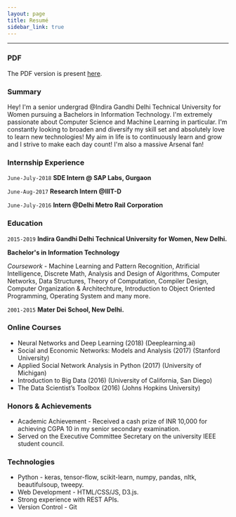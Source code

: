 ```yaml
---
layout: page
title: Resumé
sidebar_link: true
---
```


<hr>

### PDF
The PDF version is present [here](/assets/ZoyaKhanIndiraGandhiDelhiTechnicalUniversityForWomen.pdf).

### Summary

Hey! I'm a senior undergrad @Indira Gandhi Delhi Technical University for Women pursuing a Bachelors in Information Technology. I'm extremely passionate about Computer Science and Machine Learning in particular. I'm constantly looking to broaden and diversify my skill set and absolutely love to learn new technologies!
My aim in life is to continuously learn and grow and I strive to make each day count! 
I'm also a massive Arsenal fan!

### Internship Experience

`June-July-2018`
__SDE Intern @ SAP Labs, Gurgaon__

`June-Aug-2017`
__Research Intern @IIIT-D__

`June-July-2016`
__Intern @Delhi Metro Rail Corporation__


### Education

`2015-2019`
__Indira Gandhi Delhi Technical University for Women, New Delhi.__

**Bachelor's in Information Technology**

*Coursework* - Machine Learning and Pattern Recognition, Atrificial Intelligence, Discrete Math, Analysis and Design of Algorithms, Computer Networks, Data Structures, Theory of Computation, Compiler Design, Computer Organization & Architechture, Introduction to Object Oriented Programming, Operating System and many more.

`2001-2015`
__Mater Dei School, New Delhi.__

### Online Courses
- Neural Networks and Deep Learning (2018) (Deeplearning.ai)
- Social and Economic Networks: Models and Analysis (2017) (Stanford University)
- Applied Social Network Analysis in Python (2017) (University of Michigan)
- Introduction to Big Data (2016) (University of California, San Diego)
- The Data Scientist’s Toolbox (2016) (Johns Hopkins University)


### Honors & Achievements
- Academic Achievement - Received a cash prize of INR 10,000 for achieving CGPA 10 in my senior secondary examination.
- Served on the Executive Committee Secretary on the university IEEE student council.

### Technologies
* Python - keras, tensor-flow, scikit-learn, numpy, pandas, nltk, beautifulsoup, tweepy.
* Web Development - HTML/CSS/JS, D3.js.
* Strong experience with REST APIs.
* Version Control - Git
